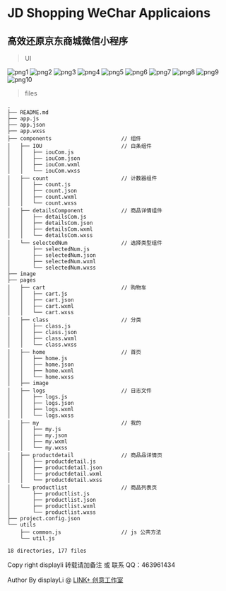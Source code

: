 # JD Shopping WeChar Applicaions

## 高效还原京东商城微信小程序



> UI

![png1](./lookImg/1.png)
![png2](./lookImg/2.png)
![png3](./lookImg/3.png)
![png4](./lookImg/4.png)
![png5](./lookImg/5.png)
![png6](./lookImg/6.png)
![png7](./lookImg/7.png)
![png8](./lookImg/8.png)
![png9](./lookImg/9.png)
![png10](./lookImg/10.png)

> files

```
.
├── README.md
├── app.js
├── app.json
├── app.wxss
├── components 						// 组件
│   ├── IOU							// 白条组件
│   │   ├── iouCom.js
│   │   ├── iouCom.json
│   │   ├── iouCom.wxml
│   │   └── iouCom.wxss
│   ├── count						// 计数器组件
│   │   ├── count.js
│   │   ├── count.json
│   │   ├── count.wxml
│   │   └── count.wxss
│   ├── detailsComponent			// 商品详情组件
│   │   ├── detailsCom.js
│   │   ├── detailsCom.json
│   │   ├── detailsCom.wxml
│   │   └── detailsCom.wxss
│   └── selectedNum					// 选择类型组件
│       ├── selectedNum.js
│       ├── selectedNum.json
│       ├── selectedNum.wxml
│       └── selectedNum.wxss
├── image
├── pages
│   ├── cart						// 购物车
│   │   ├── cart.js
│   │   ├── cart.json
│   │   ├── cart.wxml
│   │   └── cart.wxss
│   ├── class						// 分类
│   │   ├── class.js
│   │   ├── class.json
│   │   ├── class.wxml
│   │   └── class.wxss
│   ├── home						// 首页
│   │   ├── home.js
│   │   ├── home.json
│   │   ├── home.wxml
│   │   └── home.wxss
│   ├── image
│   ├── logs						// 日志文件
│   │   ├── logs.js
│   │   ├── logs.json
│   │   ├── logs.wxml
│   │   └── logs.wxss
│   ├── my							// 我的				
│   │   ├── my.js
│   │   ├── my.json
│   │   ├── my.wxml
│   │   └── my.wxss
│   ├── productdetail				// 商品品详情页
│   │   ├── productdetail.js
│   │   ├── productdetail.json
│   │   ├── productdetail.wxml
│   │   └── productdetail.wxss
│   └── productlist					// 商品列表页
│       ├── productlist.js
│       ├── productlist.json
│       ├── productlist.wxml
│       └── productlist.wxss
├── project.config.json
└── utils
    ├── common.js 					// js 公共方法
    └── util.js

18 directories, 177 files

```

Copy right displayli 转载请加备注 或 联系 QQ：463961434

Author By displayLi @ [LINK+ 创意工作室 ](http://www.link97.com "LINK Create Studio")
